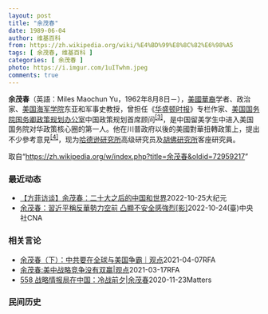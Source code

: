 ```yaml
---
layout: post
title: "余茂春"
date: 1989-06-04
author: 维基百科
from: https://zh.wikipedia.org/wiki/%E4%BD%99%E8%8C%82%E6%98%A5
tags: [ 余茂春, 维基百科 ]
categories: [ 余茂春 ]
photo: https://i.imgur.com/1uITwhm.jpeg
comments: true
---
```

<div class="mw-parser-output"><div id="noteTA-26f66ddf" class="noteTA"><div class="noteTA-group"><div data-noteta-group-source="module" data-noteta-group="PresidentsUS"></div><div data-noteta-group-source="module" data-noteta-group="USState"></div></div></div>

<p><b>余茂春</b>（英語：<span lang="en">Miles Maochun Yu</span>，1962年8月8日<span class="useeditintro" title="Template:BLP editintro">－</span>），<a href="/wiki/%E5%8D%8E%E8%A3%94%E7%BE%8E%E5%9B%BD%E4%BA%BA" title="华裔美国人">美國華裔</a>学者、政治家、<a href="/wiki/%E7%BE%8E%E5%9B%BD%E6%B5%B7%E5%86%9B%E5%AD%A6%E9%99%A2" title="美国海军学院">美国海军学院</a>东亚和军事史教授，曾担任《<a href="/wiki/%E5%8D%8E%E7%9B%9B%E9%A1%BF%E6%97%B6%E6%8A%A5" title="华盛顿时报">华盛顿时报</a>》专栏作家、<a href="/wiki/%E7%BE%8E%E5%9B%BD%E5%9B%BD%E5%8A%A1%E9%99%A2" title="美国国务院">美国国务院</a><a href="/wiki/%E7%BE%8E%E5%9B%BD%E5%9B%BD%E5%8A%A1%E5%8D%BF" title="美国国务卿">国务卿</a><a href="/wiki/%E6%94%BF%E7%AD%96%E8%A7%84%E5%88%92%E5%8A%9E%E5%85%AC%E5%AE%A4" title="政策规划办公室">政策规划办公室</a>中国政策规划首席顾问<sup id="cite_ref-BGWT_3-0" class="reference"><a href="#cite_note-BGWT-3">[3]</a></sup>，是中国留美学生中进入美国国务院对华政策核心圈的第一人。他在川普政府以後的美國對華扭轉政策上，提出不少參考意見<sup id="cite_ref-voa1117_4-0" class="reference"><a href="#cite_note-voa1117-4">[4]</a></sup>，现为<a href="/wiki/%E5%93%88%E5%BE%B7%E9%81%9C%E7%A0%94%E7%A9%B6%E6%89%80" title="哈德遜研究所">哈德逊研究所</a>高级研究员及<a href="/wiki/%E8%83%A1%E4%BD%9B%E7%A0%94%E7%A9%B6%E6%89%80" title="胡佛研究所">胡佛研究所</a>客座研究員。
</p>
</div><noscript><img src="//zh.wikipedia.org/wiki/Special:CentralAutoLogin/start?type=1x1" alt="" title="" width="1" height="1" style="border: none; position: absolute;"></noscript>
<div class="printfooter" data-nosnippet="">取自“<a dir="ltr" href="https://zh.wikipedia.org/w/index.php?title=余茂春&amp;oldid=72959217">https://zh.wikipedia.org/w/index.php?title=余茂春&amp;oldid=72959217</a>”</div><div id="recent-news"><h3>最近动态</h3><ul><li><a href="https://nodebe4.github.io/waimei/2022-10-25/%E6%96%B9%E8%8F%B2%E8%AE%BF%E8%B0%88-%E4%BD%99%E8%8C%82%E6%98%A5-%E4%BA%8C%E5%8D%81%E5%A4%A7%E4%B9%8B%E5%90%8E%E7%9A%84%E4%B8%AD%E5%9B%BD%E5%92%8C%E4%B8%96%E7%95%8C" title="【方菲访谈】余茂春：二十大之后的中国和世界—— 【大纪元2022年10月26日讯】观众朋友好，欢迎收看这一期的《方菲访谈》。中共刚刚开完二十大，在闭幕式上出现了戏剧性的一幕，胡锦涛被当众架走，而...">【方菲访谈】余茂春：二十大之后的中国和世界</a><time>2022-10-25</time><a class="tag">大纪元</a></li>
<li><a href="https://nodebe4.github.io/waimei/2022-10-24/%E4%BD%99%E8%8C%82%E6%98%A5-%E7%BF%92%E8%BF%91%E5%B9%B3%E7%A8%B1%E5%8F%8D%E8%8F%AF%E5%8B%A2%E5%8A%9B%E7%A9%BA%E5%89%8D-%E5%87%B8%E9%A1%AF%E4%B8%8D%E5%AE%89%E5%85%A8%E6%84%9F%E5%BC%B7%E7%83%88-%E5%BD%B1" title="余茂春：習近平稱反華勢力空前 凸顯不安全感強烈[影]—— 美國務院前中國政策顧問余茂春分析，不同於19大期間總書記習近平暢談共產黨偉大使命，20大習則聚焦安全並稱反華勢力空前強大，凸顯他強烈的不...">余茂春：習近平稱反華勢力空前  凸顯不安全感強烈[影]</a><time>2022-10-24</time><a class="tag">(臺)中央社CNA</a></li>
</ul></div><div id="open-opinion"><h3>相关言论</h3><ul><li><a href="https://nodebe4.github.io/opinion/2021-04-07/%E4%BD%99%E8%8C%82%E6%98%A5-%E4%B8%8B-%E4%B8%AD%E5%85%B1%E8%A6%81%E5%9C%A8%E5%85%A8%E7%90%83%E4%B8%8E%E7%BE%8E%E5%9B%BD%E4%BA%89%E9%9C%B8-%E8%A7%82%E7%82%B9/" title="自由亚洲电台">余茂春（下）：中共要在全球与美国争霸｜观点</a><time>2021-04-07</time><a class="tag">RFA</a></li>
<li><a href="https://nodebe4.github.io/opinion/2021-03-17/%E4%BD%99%E8%8C%82%E6%98%A5-%E7%BE%8E%E4%B8%AD%E6%88%98%E7%95%A5%E7%AB%9E%E4%BA%89%E6%B2%A1%E6%9C%89%E5%8F%8C%E8%B5%A2-%E8%A7%82%E7%82%B9/" title="自由亚洲电台">余茂春:美中战略竞争没有双赢|观点</a><time>2021-03-17</time><a class="tag">RFA</a></li>
<li><a href="https://nodebe4.github.io/opinion/2020-11-23/558-%E6%88%98%E7%95%A5%E6%83%85%E6%8A%A5%E5%B1%80%E5%9C%A8%E4%B8%AD%E5%9B%BD-%E5%86%B7%E6%88%98%E5%89%8D%E5%A4%95-%E4%BD%99%E8%8C%82%E6%98%A5/" title="野兽爱智慧">558 战略情报局在中国：冷战前夕|余茂春</a><time>2020-11-23</time><a class="tag">Matters</a></li>
</ul></div><div id="mjls-record"><h3>民间历史</h3><ul></ul></div>